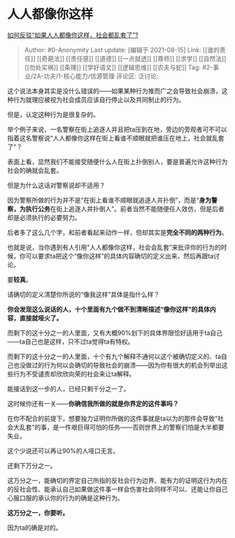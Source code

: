 # 人人都像你这样
[如何反驳“如果人人都像你这样，社会都乱套了”?](https://www.zhihu.com/question/428290088/answer/2060531365)

> Author: #0-Anonymity
> Last update: [编辑于 2021-08-15]
> Link: [[谁的责任]] [[奇葩法]] [[责任感]] [[道德]] [[一点就透]] [[尊师]] [[求学]] [[自然法]] [[勿处实祸]] [[条理]] [[学好语文]] [[逻辑思维]] [[农夫与蛇]]
> Tag: #2-事业/2A-功夫/1-核心能力/信源管理
> 评论区:
> 泛讨论:

这个说法本身其实是没什么错误的——如果某种行为推而广之会导致社会崩溃，这种行为就理应被视为社会成员应该自行停止以及共同制止的行为。

但是，认定这种行为是很复杂的。

举个例子来说，一名警察在街上追逐人并且把ta压到在地，旁边的旁观者可不可以指着这名警察说“人人都像你这样在街上看谁不顺眼就把谁压在地上，社会就乱套了”？

表面上看，显然我们不能接受随便什么人在街上扑倒别人，要是普遍允许这种行为社会的确就会乱套。

但是为什么这话对警察说却不适用？

因为警察所做的行为并不是“在街上看谁不顺眼就追逐人并扑倒”，而是“**身为警察，为执行公务**在街上追逐人并扑倒人”。前者当然不能随便任人效仿，但是后者却是必须执行的必要努力。

后者多了这么几个字，和前者看起来动作一样，但却其实是**完全不同的两种行为**。

也就是说，当你遇到有人引用“人人都像你这样，社会会乱套”来批评你的行为的时候，你可以要求ta把这个“像你这样”的具体内容确切的定义出来，然后再跟ta讨论。

要**较真**。

请确切的定义清楚你所说的“像我这样”具体是指什么样？

**你会发现这么说话的人，十个里面有九个做不到清晰描述“像你这样”的具体内容，直接就哑火了。**

而剩下的这十分之一的人里面，又有大概90%划下的具体界限恰好适用于ta自己——ta自己也是这样，只不过ta觉得ta有特权。

而剩下的这十分之一的人里面，十个有九个解释不通何以这个被确切定义的、ta自己也没做过的行为何以会确切的导致社会的崩溃——因为你有很大的机会列举出这些行为不受谴责却欣欣向荣的社会来让ta解释。

能接话到这一步的人，已经只剩千分之一了。

这时候你还有一关——**你确信我所做的就是你界定的这件事吗？**

在你不配合的前提下，想要独力证明你所做的这件事就是ta以为的那件会导致“社会大乱套”的事，是一件艰巨得可怕的任务——否则世界上的警察们怕是大半都要失业。

这个少说还可以再让90%的人哑口无言。

还剩下万分之一。

这万分之一，能确切的界定自己所指的反社会行为边界、能有力的证明这行为内在的反社会性、能承认自己如果做这件事一样会伤害社会同样不可以、还能让你自己心服口服的承认你的行为的确是这种行为。

**这万分之一，你要听。**

因为ta的确是对的。
